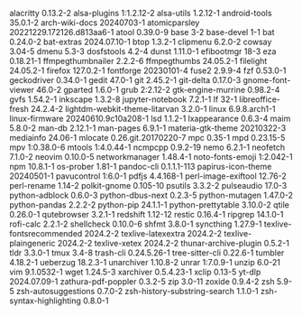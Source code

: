 alacritty 0.13.2-2
alsa-plugins 1:1.2.12-2
alsa-utils 1.2.12-1
android-tools 35.0.1-2
arch-wiki-docs 20240703-1
atomicparsley 20221229.172126.d813aa6-1
atool 0.39.0-9
base 3-2
base-devel 1-1
bat 0.24.0-2
bat-extras 2024.07.10-1
btop 1.3.2-1
clipmenu 6.2.0-2
cowsay 3.04-5
dmenu 5.3-3
dosfstools 4.2-4
dunst 1.11.0-1
efibootmgr 18-3
eza 0.18.21-1
ffmpegthumbnailer 2.2.2-6
ffmpegthumbs 24.05.2-1
filelight 24.05.2-1
firefox 127.0.2-1
fontforge 20230101-4
fuse2 2.9.9-4
fzf 0.53.0-1
geckodriver 0.34.0-1
gedit 47.0-1
git 2.45.2-1
git-delta 0.17.0-3
gnome-font-viewer 46.0-2
gparted 1.6.0-1
grub 2:2.12-2
gtk-engine-murrine 0.98.2-4
gvfs 1.54.2-1
inkscape 1.3.2-8
jupyter-notebook 7.2.1-1
lf 32-1
libreoffice-fresh 24.2.4-2
lightdm-webkit-theme-litarvan 3.2.0-1
linux 6.9.8.arch1-1
linux-firmware 20240610.9c10a208-1
lsd 1.1.2-1
lxappearance 0.6.3-4
maim 5.8.0-2
man-db 2.12.1-1
man-pages 6.9.1-1
materia-gtk-theme 20210322-3
mediainfo 24.06-1
mlocate 0.26.git.20170220-7
mpc 0.35-1
mpd 0.23.15-5
mpv 1:0.38.0-6
mtools 1:4.0.44-1
ncmpcpp 0.9.2-19
nemo 6.2.1-1
neofetch 7.1.0-2
neovim 0.10.0-5
networkmanager 1.48.4-1
noto-fonts-emoji 1:2.042-1
npm 10.8.1-1
os-prober 1.81-1
pandoc-cli 0.1.1.1-113
papirus-icon-theme 20240501-1
pavucontrol 1:6.0-1
pdfjs 4.4.168-1
perl-image-exiftool 12.76-2
perl-rename 1.14-2
polkit-gnome 0.105-10
psutils 3.3.2-2
pulseaudio 17.0-3
python-adblock 0.6.0-3
python-dbus-next 0.2.3-5
python-mutagen 1.47.0-2
python-pandas 2.2.2-2
python-pip 24.1.1-1
python-prettytable 3.10.0-2
qtile 0.26.0-1
qutebrowser 3.2.1-1
redshift 1.12-12
restic 0.16.4-1
ripgrep 14.1.0-1
rofi-calc 2.2.1-2
shellcheck 0.10.0-6
shfmt 3.8.0-1
syncthing 1.27.9-1
texlive-fontsrecommended 2024.2-2
texlive-latexextra 2024.2-2
texlive-plaingeneric 2024.2-2
texlive-xetex 2024.2-2
thunar-archive-plugin 0.5.2-1
tldr 3.3.0-1
tmux 3.4-8
trash-cli 0.24.5.26-1
tree-sitter-cli 0.22.6-1
tumbler 4.18.2-1
ueberzug 18.2.3-1
unarchiver 1.10.8-2
unrar 1:7.0.9-1
unzip 6.0-21
vim 9.1.0532-1
wget 1.24.5-3
xarchiver 0.5.4.23-1
xclip 0.13-5
yt-dlp 2024.07.09-1
zathura-pdf-poppler 0.3.2-5
zip 3.0-11
zoxide 0.9.4-2
zsh 5.9-5
zsh-autosuggestions 0.7.0-2
zsh-history-substring-search 1.1.0-1
zsh-syntax-highlighting 0.8.0-1
